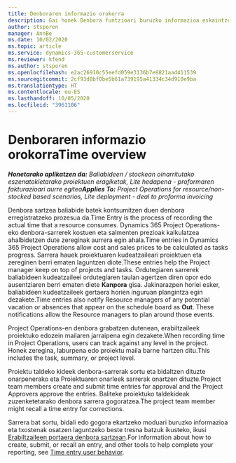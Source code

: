 ```yaml
---
title: Denboraren informazio orokorra
description: Gai honek Denbora funtzioari buruzko informazioa eskaintzen du Dynamics 365 Project Operations-en.
author: stsporen
manager: AnnBe
ms.date: 10/02/2020
ms.topic: article
ms.service: dynamics-365-customerservice
ms.reviewer: kfend
ms.author: stsporen
ms.openlocfilehash: e2ac26910c55eefd059e3136b7e8821aad411539
ms.sourcegitcommit: 2cf93d8bf0be5b61a739195a41334c34d910e9ba
ms.translationtype: HT
ms.contentlocale: eu-ES
ms.lasthandoff: 10/05/2020
ms.locfileid: "3961106"
---
```

# <a name="time-overview"></a><span data-ttu-id="7433a-103">Denboraren informazio orokorra</span><span class="sxs-lookup"><span data-stu-id="7433a-103">Time overview</span></span>

<span data-ttu-id="7433a-104">_**Honetarako aplikatzen da:** Baliabideen / stockean oinarritutako eszenatokietarako proiektuen eragiketak, Lite hedapena - proformaren fakturazioari aurre egitea_</span><span class="sxs-lookup"><span data-stu-id="7433a-104">_**Applies To:** Project Operations for resource/non-stocked based scenarios, Lite deployment - deal to proforma invoicing_</span></span>

<span data-ttu-id="7433a-105">Denbora sartzea baliabide batek kontsumitzen duen denbora erregistratzeko prozesua da.</span><span class="sxs-lookup"><span data-stu-id="7433a-105">Time Entry is the process of recording the actual time that a resource consumes.</span></span> <span data-ttu-id="7433a-106">Dynamics 365 Project Operations-eko denbora-sarrerek kostuen eta salmenten prezioak kalkulatzea ahalbidetzen dute zereginak aurrera egin ahala.</span><span class="sxs-lookup"><span data-stu-id="7433a-106">Time entries in Dynamics 365 Project Operations allow cost and sales prices to be calculated as tasks progress.</span></span> <span data-ttu-id="7433a-107">Sarrera hauek proiektuaren kudeatzaileari proiektuen eta zereginen berri ematen laguntzen diote.</span><span class="sxs-lookup"><span data-stu-id="7433a-107">These entries help the Project manager keep on top of projects and tasks.</span></span> <span data-ttu-id="7433a-108">Ordutegiaren sarrerek baliabideen kudeatzaileei ordutegiaren taulan agertzen diren opor edo ausentziaren berri ematen diete **Kanpora** gisa. Jakinarazpen horiei esker, baliabideen kudeatzaileek gertaera horien inguruan plangintza egin dezakete.</span><span class="sxs-lookup"><span data-stu-id="7433a-108">Time entries also notify Resource managers of any potential vacation or absences that appear on the schedule board as **Out**. These notifications allow the Resource managers to plan around those events.</span></span>

<span data-ttu-id="7433a-109">Project Operations-en denbora grabatzen dutenean, erabiltzaileek proiektuko edozein mailaren jarraipena egin dezakete.</span><span class="sxs-lookup"><span data-stu-id="7433a-109">When recording time in Project Operations, users can track against any level in the project.</span></span> <span data-ttu-id="7433a-110">Honek zeregina, laburpena edo proiektu maila barne hartzen ditu.</span><span class="sxs-lookup"><span data-stu-id="7433a-110">This includes the task, summary, or project level.</span></span>

<span data-ttu-id="7433a-111">Proiektu taldeko kideek denbora-sarrerak sortu eta bidaltzen dituzte onarpenerako eta Proiektuaren onarleek sarrerak onartzen dituzte.</span><span class="sxs-lookup"><span data-stu-id="7433a-111">Project team members create and submit time entries for approval and the Project Approvers approve the entries.</span></span> <span data-ttu-id="7433a-112">Baliteke proiektuko taldekideak zuzenketetarako denbora sarrera gogoratzea.</span><span class="sxs-lookup"><span data-stu-id="7433a-112">The project team member might recall a time entry for corrections.</span></span>

<span data-ttu-id="7433a-113">Sarrera bat sortu, bidali edo gogora ekartzeko moduari buruzko informazioa eta txostenak osatzen laguntzeko beste tresna batzuk ikusteko, ikusi [Erabiltzaileen portaera denbora sartzean](ui-behavior-time.md).</span><span class="sxs-lookup"><span data-stu-id="7433a-113">For information about how to create, submit, or recall an entry, and other tools to help complete your reporting, see [Time entry user behavior](ui-behavior-time.md).</span></span>

